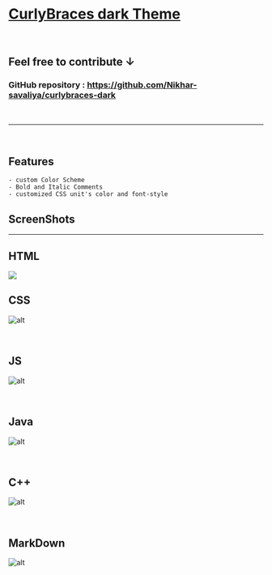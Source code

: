 # [CurlyBraces dark Theme](https://github.com/Nikhar-savaliya/curlybraces-dark) 
<br>

## Feel free to contribute **↓**
### **GitHub repository :**  https://github.com/Nikhar-savaliya/curlybraces-dark
<br>
<hr>
<br>

## **Features**
    - custom Color Scheme
    - Bold and Italic Comments
    - customized CSS unit's color and font-style

## ScreenShots
<hr>

## HTML
<img src="img\code-html.png">

<br>

## CSS
![alt](img\code-css.png)

<br>

## JS
![alt](img\code-JavaScript.png)

<br>

## Java
![alt](img\code-Java.png)

<br>

## C++
![alt](img\code-c++.png)

<br>

## MarkDown
![alt](img\code-markdown.png)

<br>



